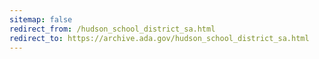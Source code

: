 ```yaml
---
sitemap: false 
redirect_from: /hudson_school_district_sa.html 
redirect_to: https://archive.ada.gov/hudson_school_district_sa.html 
---
```

